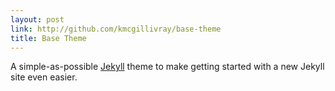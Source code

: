 ```yaml
---
layout: post
link: http://github.com/kmcgillivray/base-theme
title: Base Theme
---
```


A simple-as-possible [Jekyll](http://jekyllrb.com) theme to make getting started with a new Jekyll site even easier.